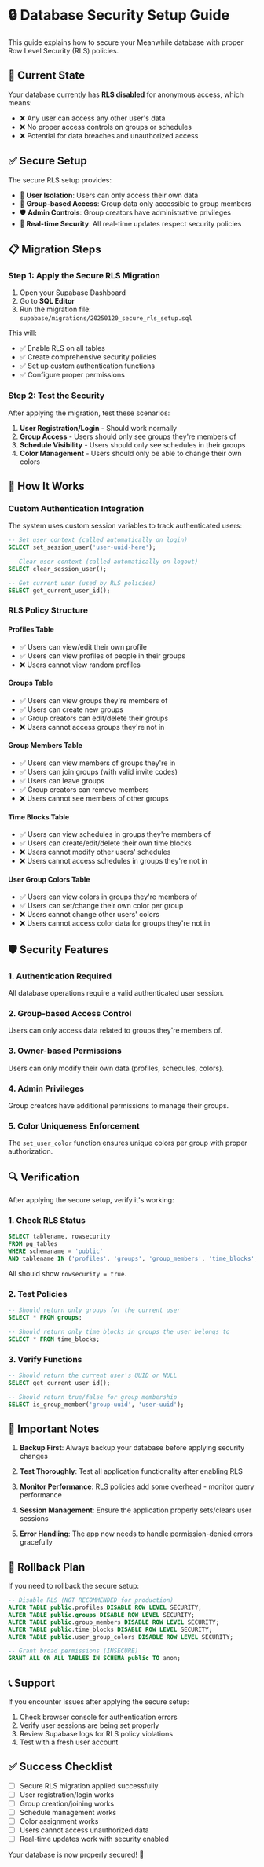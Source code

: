 # 🔒 Database Security Setup Guide

This guide explains how to secure your Meanwhile database with proper Row Level Security (RLS) policies.

## 🚨 Current State

Your database currently has **RLS disabled** for anonymous access, which means:
- ❌ Any user can access any other user's data
- ❌ No proper access controls on groups or schedules
- ❌ Potential for data breaches and unauthorized access

## ✅ Secure Setup

The secure RLS setup provides:
- 🔐 **User Isolation**: Users can only access their own data
- 👥 **Group-based Access**: Group data only accessible to group members
- 🛡️ **Admin Controls**: Group creators have administrative privileges
- 🔄 **Real-time Security**: All real-time updates respect security policies

## 📋 Migration Steps

### Step 1: Apply the Secure RLS Migration

1. Open your Supabase Dashboard
2. Go to **SQL Editor**
3. Run the migration file: `supabase/migrations/20250120_secure_rls_setup.sql`

This will:
- ✅ Enable RLS on all tables
- ✅ Create comprehensive security policies
- ✅ Set up custom authentication functions
- ✅ Configure proper permissions

### Step 2: Test the Security

After applying the migration, test these scenarios:

1. **User Registration/Login** - Should work normally
2. **Group Access** - Users should only see groups they're members of
3. **Schedule Visibility** - Users should only see schedules in their groups
4. **Color Management** - Users should only be able to change their own colors

## 🔧 How It Works

### Custom Authentication Integration

The system uses custom session variables to track authenticated users:

```sql
-- Set user context (called automatically on login)
SELECT set_session_user('user-uuid-here');

-- Clear user context (called automatically on logout)  
SELECT clear_session_user();

-- Get current user (used by RLS policies)
SELECT get_current_user_id();
```

### RLS Policy Structure

#### Profiles Table
- ✅ Users can view/edit their own profile
- ✅ Users can view profiles of people in their groups
- ❌ Users cannot view random profiles

#### Groups Table  
- ✅ Users can view groups they're members of
- ✅ Users can create new groups
- ✅ Group creators can edit/delete their groups
- ❌ Users cannot access groups they're not in

#### Group Members Table
- ✅ Users can view members of groups they're in
- ✅ Users can join groups (with valid invite codes)
- ✅ Users can leave groups
- ✅ Group creators can remove members
- ❌ Users cannot see members of other groups

#### Time Blocks Table
- ✅ Users can view schedules in groups they're members of
- ✅ Users can create/edit/delete their own time blocks
- ❌ Users cannot modify other users' schedules
- ❌ Users cannot access schedules in groups they're not in

#### User Group Colors Table  
- ✅ Users can view colors in groups they're members of
- ✅ Users can set/change their own color per group
- ❌ Users cannot change other users' colors
- ❌ Users cannot access color data for groups they're not in

## 🛡️ Security Features

### 1. Authentication Required
All database operations require a valid authenticated user session.

### 2. Group-based Access Control
Users can only access data related to groups they're members of.

### 3. Owner-based Permissions
Users can only modify their own data (profiles, schedules, colors).

### 4. Admin Privileges
Group creators have additional permissions to manage their groups.

### 5. Color Uniqueness Enforcement
The `set_user_color` function ensures unique colors per group with proper authorization.

## 🔍 Verification

After applying the secure setup, verify it's working:

### 1. Check RLS Status
```sql
SELECT tablename, rowsecurity 
FROM pg_tables 
WHERE schemaname = 'public' 
AND tablename IN ('profiles', 'groups', 'group_members', 'time_blocks', 'user_group_colors');
```
All should show `rowsecurity = true`.

### 2. Test Policies
```sql
-- Should return only groups for the current user
SELECT * FROM groups;

-- Should return only time blocks in groups the user belongs to  
SELECT * FROM time_blocks;
```

### 3. Verify Functions
```sql
-- Should return the current user's UUID or NULL
SELECT get_current_user_id();

-- Should return true/false for group membership
SELECT is_group_member('group-uuid', 'user-uuid');
```

## 🚨 Important Notes

1. **Backup First**: Always backup your database before applying security changes

2. **Test Thoroughly**: Test all application functionality after enabling RLS

3. **Monitor Performance**: RLS policies add some overhead - monitor query performance

4. **Session Management**: Ensure the application properly sets/clears user sessions

5. **Error Handling**: The app now needs to handle permission-denied errors gracefully

## 🔄 Rollback Plan

If you need to rollback the secure setup:

```sql
-- Disable RLS (NOT RECOMMENDED for production)
ALTER TABLE public.profiles DISABLE ROW LEVEL SECURITY;
ALTER TABLE public.groups DISABLE ROW LEVEL SECURITY; 
ALTER TABLE public.group_members DISABLE ROW LEVEL SECURITY;
ALTER TABLE public.time_blocks DISABLE ROW LEVEL SECURITY;
ALTER TABLE public.user_group_colors DISABLE ROW LEVEL SECURITY;

-- Grant broad permissions (INSECURE)
GRANT ALL ON ALL TABLES IN SCHEMA public TO anon;
```

## 📞 Support

If you encounter issues after applying the secure setup:

1. Check browser console for authentication errors
2. Verify user sessions are being set properly
3. Review Supabase logs for RLS policy violations
4. Test with a fresh user account

## ✅ Success Checklist

- [ ] Secure RLS migration applied successfully
- [ ] User registration/login works
- [ ] Group creation/joining works  
- [ ] Schedule management works
- [ ] Color assignment works
- [ ] Users cannot access unauthorized data
- [ ] Real-time updates work with security enabled

Your database is now properly secured! 🎉
